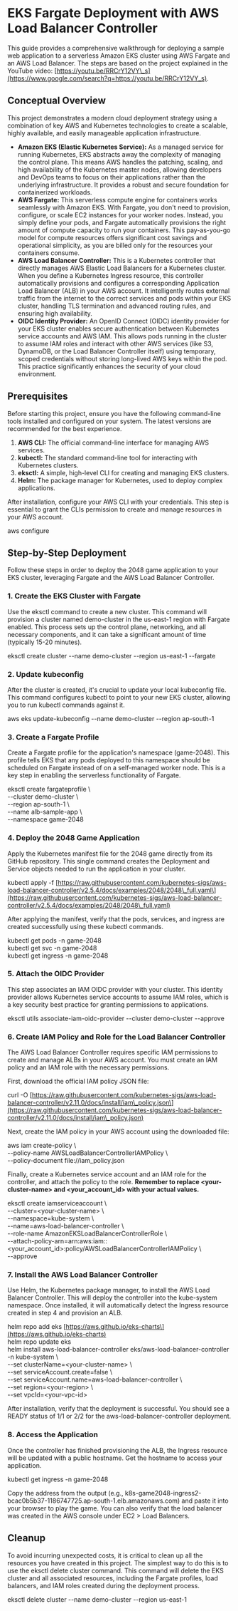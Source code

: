 # **EKS Fargate Deployment with AWS Load Balancer Controller**

This guide provides a comprehensive walkthrough for deploying a sample web application to a serverless Amazon EKS cluster using AWS Fargate and an AWS Load Balancer. The steps are based on the project explained in the YouTube video: [https://youtu.be/RRCrY12VY\_s](https://www.google.com/search?q=https://youtu.be/RRCrY12VY_s).

## **Conceptual Overview**

This project demonstrates a modern cloud deployment strategy using a combination of key AWS and Kubernetes technologies to create a scalable, highly available, and easily manageable application infrastructure.

* **Amazon EKS (Elastic Kubernetes Service):** As a managed service for running Kubernetes, EKS abstracts away the complexity of managing the control plane. This means AWS handles the patching, scaling, and high availability of the Kubernetes master nodes, allowing developers and DevOps teams to focus on their applications rather than the underlying infrastructure. It provides a robust and secure foundation for containerized workloads.  
* **AWS Fargate:** This serverless compute engine for containers works seamlessly with Amazon EKS. With Fargate, you don't need to provision, configure, or scale EC2 instances for your worker nodes. Instead, you simply define your pods, and Fargate automatically provisions the right amount of compute capacity to run your containers. This pay-as-you-go model for compute resources offers significant cost savings and operational simplicity, as you are billed only for the resources your containers consume.  
* **AWS Load Balancer Controller:** This is a Kubernetes controller that directly manages AWS Elastic Load Balancers for a Kubernetes cluster. When you define a Kubernetes Ingress resource, this controller automatically provisions and configures a corresponding Application Load Balancer (ALB) in your AWS account. It intelligently routes external traffic from the internet to the correct services and pods within your EKS cluster, handling TLS termination and advanced routing rules, and ensuring high availability.  
* **OIDC Identity Provider:** An OpenID Connect (OIDC) identity provider for your EKS cluster enables secure authentication between Kubernetes service accounts and AWS IAM. This allows pods running in the cluster to assume IAM roles and interact with other AWS services (like S3, DynamoDB, or the Load Balancer Controller itself) using temporary, scoped credentials without storing long-lived AWS keys within the pod. This practice significantly enhances the security of your cloud environment.

## **Prerequisites**

Before starting this project, ensure you have the following command-line tools installed and configured on your system. The latest versions are recommended for the best experience.

1. **AWS CLI:** The official command-line interface for managing AWS services.  
2. **kubectl:** The standard command-line tool for interacting with Kubernetes clusters.  
3. **eksctl:** A simple, high-level CLI for creating and managing EKS clusters.  
4. **Helm:** The package manager for Kubernetes, used to deploy complex applications.

After installation, configure your AWS CLI with your credentials. This step is essential to grant the CLIs permission to create and manage resources in your AWS account.

aws configure

## **Step-by-Step Deployment**

Follow these steps in order to deploy the 2048 game application to your EKS cluster, leveraging Fargate and the AWS Load Balancer Controller.

### **1\. Create the EKS Cluster with Fargate**

Use the eksctl command to create a new cluster. This command will provision a cluster named demo-cluster in the us-east-1 region with Fargate enabled. This process sets up the control plane, networking, and all necessary components, and it can take a significant amount of time (typically 15-20 minutes).

eksctl create cluster \--name demo-cluster \--region us-east-1 \--fargate

### **2\. Update kubeconfig**

After the cluster is created, it's crucial to update your local kubeconfig file. This command configures kubectl to point to your new EKS cluster, allowing you to run kubectl commands against it.

aws eks update-kubeconfig \--name demo-cluster \--region ap-south-1

### **3\. Create a Fargate Profile**

Create a Fargate profile for the application's namespace (game-2048). This profile tells EKS that any pods deployed to this namespace should be scheduled on Fargate instead of on a self-managed worker node. This is a key step in enabling the serverless functionality of Fargate.

eksctl create fargateprofile \\  
    \--cluster demo-cluster \\  
    \--region ap-south-1 \\  
    \--name alb-sample-app \\  
    \--namespace game-2048

### **4\. Deploy the 2048 Game Application**

Apply the Kubernetes manifest file for the 2048 game directly from its GitHub repository. This single command creates the Deployment and Service objects needed to run the application in your cluster.

kubectl apply \-f \[https://raw.githubusercontent.com/kubernetes-sigs/aws-load-balancer-controller/v2.5.4/docs/examples/2048/2048\_full.yaml\](https://raw.githubusercontent.com/kubernetes-sigs/aws-load-balancer-controller/v2.5.4/docs/examples/2048/2048\_full.yaml)

After applying the manifest, verify that the pods, services, and ingress are created successfully using these kubectl commands.

kubectl get pods \-n game-2048   
kubectl get svc \-n game-2048  
kubectl get ingress \-n game-2048

### **5\. Attach the OIDC Provider**

This step associates an IAM OIDC provider with your cluster. This identity provider allows Kubernetes service accounts to assume IAM roles, which is a key security best practice for granting permissions to applications.

eksctl utils associate-iam-oidc-provider \--cluster demo-cluster \--approve

### **6\. Create IAM Policy and Role for the Load Balancer Controller**

The AWS Load Balancer Controller requires specific IAM permissions to create and manage ALBs in your AWS account. You must create an IAM policy and an IAM role with the necessary permissions.

First, download the official IAM policy JSON file:

curl \-O \[https://raw.githubusercontent.com/kubernetes-sigs/aws-load-balancer-controller/v2.11.0/docs/install/iam\_policy.json\](https://raw.githubusercontent.com/kubernetes-sigs/aws-load-balancer-controller/v2.11.0/docs/install/iam\_policy.json)

Next, create the IAM policy in your AWS account using the downloaded file:

aws iam create-policy \\  
    \--policy-name AWSLoadBalancerControllerIAMPolicy \\  
    \--policy-document file://iam\_policy.json

Finally, create a Kubernetes service account and an IAM role for the controller, and attach the policy to the role. **Remember to replace \<your-cluster-name\> and \<your\_account\_id\> with your actual values.**

eksctl create iamserviceaccount \\  
  \--cluster=\<your-cluster-name\> \\  
  \--namespace=kube-system \\  
  \--name=aws-load-balancer-controller \\  
  \--role-name AmazonEKSLoadBalancerControllerRole \\  
  \--attach-policy-arn=arn:aws:iam::\<your\_account\_id\>:policy/AWSLoadBalancerControllerIAMPolicy \\  
  \--approve

### **7\. Install the AWS Load Balancer Controller**

Use Helm, the Kubernetes package manager, to install the AWS Load Balancer Controller. This will deploy the controller into the kube-system namespace. Once installed, it will automatically detect the Ingress resource created in step 4 and provision an ALB.

helm repo add eks \[https://aws.github.io/eks-charts\](https://aws.github.io/eks-charts)  
helm repo update eks  
helm install aws-load-balancer-controller eks/aws-load-balancer-controller \-n kube-system \\  
    \--set clusterName=\<your-cluster-name\> \\  
    \--set serviceAccount.create=false \\  
    \--set serviceAccount.name=aws-load-balancer-controller \\  
    \--set region=\<your-region\> \\  
    \--set vpcId=\<your-vpc-id\>

After installation, verify that the deployment is successful. You should see a READY status of 1/1 or 2/2 for the aws-load-balancer-controller deployment.

### **8\. Access the Application**

Once the controller has finished provisioning the ALB, the Ingress resource will be updated with a public hostname. Get the hostname to access your application.

kubectl get ingress \-n game-2048

Copy the address from the output (e.g., k8s-game2048-ingress2-bcac0b5b37-1186747725.ap-south-1.elb.amazonaws.com) and paste it into your browser to play the game. You can also verify that the load balancer was created in the AWS console under EC2 \> Load Balancers.

## **Cleanup**

To avoid incurring unexpected costs, it is critical to clean up all the resources you have created in this project. The simplest way to do this is to use the eksctl delete cluster command. This command will delete the EKS cluster and all associated resources, including the Fargate profiles, load balancers, and IAM roles created during the deployment process.

eksctl delete cluster \--name demo-cluster \--region us-east-1

